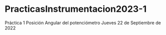 # PracticasInstrumentacion2023-1

Práctica 1 Posición Angular del potenciómetro Jueves 22 de Septiembre de 2022
